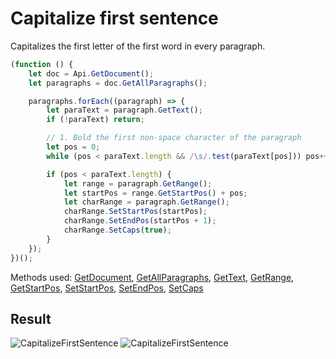 # Capitalize first sentence

Capitalizes the first letter of the first word in every paragraph.

```ts
(function () {
    let doc = Api.GetDocument();
    let paragraphs = doc.GetAllParagraphs();

    paragraphs.forEach((paragraph) => {
        let paraText = paragraph.GetText();
        if (!paraText) return;

        // 1. Bold the first non-space character of the paragraph
        let pos = 0;
        while (pos < paraText.length && /\s/.test(paraText[pos])) pos++;

        if (pos < paraText.length) {
            let range = paragraph.GetRange();
            let startPos = range.GetStartPos() + pos;
            let charRange = paragraph.GetRange();
            charRange.SetStartPos(startPos);
            charRange.SetEndPos(startPos + 1);
            charRange.SetCaps(true);
        }
    });
})();
```

Methods used: [GetDocument](../../../../office-api/usage-api/text-document-api/Api/Methods/GetDocument.md), [GetAllParagraphs](../../../../office-api/usage-api/text-document-api/ApiDocument/Methods/GetAllParagraphs.md), [GetText](../../../../office-api/usage-api/text-document-api/ApiParagraph/Methods/GetText.md), [GetRange](../../../../office-api/usage-api/text-document-api/ApiParagraph/Methods/GetRange.md), [GetStartPos](../../../../office-api/usage-api/text-document-api/ApiRange/Methods/GetStartPos.md), [SetStartPos](../../../../office-api/usage-api/text-document-api/ApiRange/Methods/SetStartPos.md), [SetEndPos](../../../../office-api/usage-api/text-document-api/ApiRange/Methods/SetEndPos.md), [SetCaps](../../../../office-api/usage-api/text-document-api/ApiRange/Methods/SetCaps.md)

## Result

![CapitalizeFirstSentence](/assets/images/plugins/capitalize-first-sentence.png#gh-light-mode-only)
![CapitalizeFirstSentence](/assets/images/plugins/capitalize-first-sentence.dark.png#gh-dark-mode-only)

